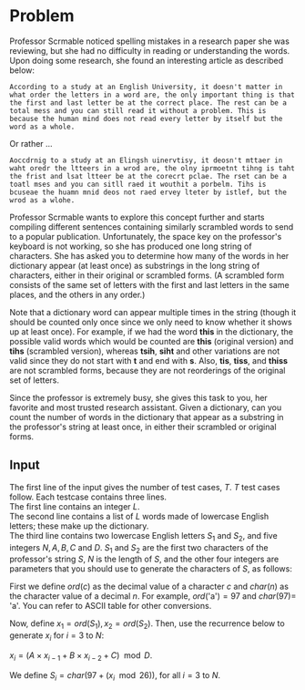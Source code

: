 # Problem

Professor Scrmable noticed spelling mistakes in a research paper she was reviewing, but she had no difficulty in reading or understanding the words. Upon doing some research, she found an interesting article as described below:

    According to a study at an English University, it doesn't matter in what order the letters in a word are, the only important thing is that the first and last letter be at the correct place. The rest can be a total mess and you can still read it without a problem. This is because the human mind does not read every letter by itself but the word as a whole.

Or rather ...

    Aoccdrnig to a study at an Elingsh uinervtisy, it deosn't mttaer in waht oredr the ltteers in a wrod are, the olny iprmoetnt tihng is taht the frist and lsat ltteer be at the corecrt pclae. The rset can be a toatl mses and you can sitll raed it wouthit a porbelm. Tihs is bcuseae the huamn mnid deos not raed ervey lteter by istlef, but the wrod as a wlohe.

Professor Scrmable wants to explore this concept further and starts compiling different sentences containing similarly scrambled words to send to a popular publication. Unfortunately, the space key on the professor's keyboard is not working, so she has produced one long string of characters. She has asked you to determine how many of the words in her dictionary appear (at least once) as substrings in the long string of characters, either in their original or scrambled forms. (A scrambled form consists of the same set of letters with the first and last letters in the same places, and the others in any order.)

Note that a dictionary word can appear multiple times in the string (though it should be counted only once since we only need to know whether it shows up at least once). For example, if we had the word **this** in the dictionary, the possible valid words which would be counted are **this** (original version) and **tihs** (scrambled version), whereas **tsih**, **siht** and other variations are not valid since they do not start with **t** and end with **s**. Also, **tis**, **tiss**, and **thiss** are not scrambled forms, because they are not reorderings of the original set of letters.

Since the professor is extremely busy, she gives this task to you, her favorite and most trusted research assistant. Given a dictionary, can you count the number of words in the dictionary that appear as a substring in the professor's string at least once, in either their scrambled or original forms.

## Input

The first line of the input gives the number of test cases, $T$. $T$ test cases follow. Each testcase contains three lines.  
The first line contains an integer $L$.  
The second line contains a list of $L$ words made of lowercase English letters; these make up the dictionary.  
The third line contains two lowercase English letters $S_1$ and $S_2$, and five integers $N, A, B, C$ and $D$. $S_1$ and $S_2$ are the first two characters of the professor's string $S$, $N$ is the length of $S$, and the other four integers are parameters that you should use to generate the characters of $S$, as follows:

First we define $ord(c)$ as the decimal value of a character $c$ and $char(n)$ as the character value of a decimal $n$. For example, $ord($'a'$) = 97$ and $char(97) =$ 'a'. You can refer to ASCII table for other conversions.

Now, define $x_1 = ord(S_1), x_2 = ord(S_2)$. Then, use the recurrence below to generate $x_i$ for $i = 3$ to $N$:

$x_i = ( A \times x_{i-1} + B \times x_{i-2} + C ) \mod D$.

We define $S_i = char(97 + ( x_i \mod 26 ))$, for all $i = 3$ to $N$.
